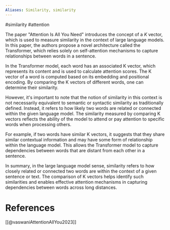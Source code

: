 ```yaml
---
Aliases: Similarity, similarity
---
```

#similarity #attention 

The paper "Attention Is All You Need" introduces the concept of a $K$ vector, which is used to measure similarity in the context of large language models. In this paper, the authors propose a novel architecture called the Transformer, which relies solely on self-attention mechanisms to capture relationships between words in a sentence.

In the Transformer model, each word has an associated K vector, which represents its content and is used to calculate attention scores. The K vector of a word is computed based on its embedding and positional encoding. By comparing the K vectors of different words, one can determine their similarity.

However, it's important to note that the notion of similarity in this context is not necessarily equivalent to semantic or syntactic similarity as traditionally defined. Instead, it refers to how likely two words are related or connected within the given language model. The similarity measured by comparing K vectors reflects the ability of the model to attend or pay attention to specific words when processing others.

For example, if two words have similar K vectors, it suggests that they share similar contextual information and may have some form of relationship within the language model. This allows the Transformer model to capture dependencies between words that are distant from each other in a sentence.

In summary, in the large language model sense, similarity refers to how closely related or connected two words are within the context of a given sentence or text. The comparison of K vectors helps identify such similarities and enables effective attention mechanisms in capturing dependencies between words across long distances.


# References

[[@vaswaniAttentionAllYou2023]]